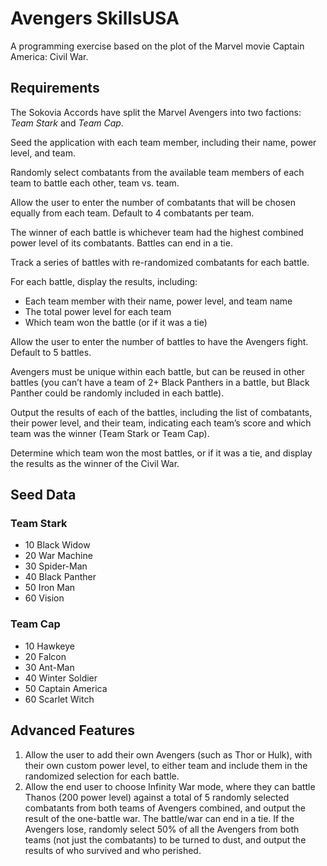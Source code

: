 # Avengers SkillsUSA

A programming exercise based on the plot of the Marvel movie Captain America: Civil War.

## Requirements

The Sokovia Accords have split the Marvel Avengers into two factions: *Team Stark* and *Team Cap*.

Seed the application with each team member, including their name, power level, and team.

Randomly select combatants from the available team members of each team to battle each other, team vs. team.

Allow the user to enter the number of combatants that will be chosen equally from each team.  Default to 4 combatants per team.

The winner of each battle is whichever team had the highest combined power level of its combatants.  Battles can end in a tie.

Track a series of battles with re-randomized combatants for each battle.

For each battle, display the results, including:

* Each team member with their name, power level, and team name
* The total power level for each team
* Which team won the battle (or if it was a tie)

Allow the user to enter the number of battles to have the Avengers fight.  Default to 5 battles.

Avengers must be unique within each battle, but can be reused in other battles (you can’t have a team of 2+ Black Panthers in a battle, but Black Panther could be randomly included in each battle).

Output the results of each of the battles, including the list of combatants, their power level, and their team, indicating each team’s score and which team was the winner (Team Stark or Team Cap).

Determine which team won the most battles, or if it was a tie, and display the results as the winner of the Civil War.

## Seed Data

### Team Stark
* 10 Black Widow
* 20 War Machine
* 30 Spider-Man
* 40 Black Panther
* 50 Iron Man
* 60 Vision

### Team Cap
* 10 Hawkeye
* 20 Falcon
* 30 Ant-Man
* 40 Winter Soldier
* 50 Captain America
* 60 Scarlet Witch

## Advanced Features

1. Allow the user to add their own Avengers (such as Thor or Hulk), with their own custom power level, to either team and include them in the randomized selection for each battle.
2. Allow the end user to choose Infinity War mode, where they can battle Thanos (200 power level) against a total of 5 randomly selected combatants from both teams of Avengers combined, and output the result of the one-battle war.  The battle/war can end in a tie.  If the Avengers lose, randomly select 50% of all the Avengers from both teams (not just the combatants) to be turned to dust, and output the results of who survived and who perished.
